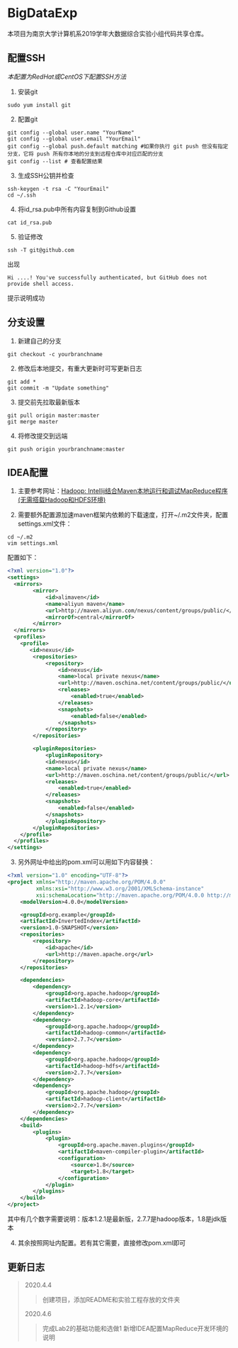 # BigDataExp

本项目为南京大学计算机系2019学年大数据综合实验小组代码共享仓库。

## 配置SSH

*本配置为RedHat或CentOS下配置SSH方法*

1. 安装git

```shell
sudo yum install git
```

2. 配置git

```shell
git config --global user.name "YourName"
git config --global user.email "YourEmail"
git config --global push.default matching #如果你执行 git push 但没有指定分支，它将 push 所有你本地的分支到远程仓库中对应匹配的分支
git config --list # 查看配置结果
```

3. 生成SSH公钥并检查

```shell
ssh-keygen -t rsa -C "YourEmail"
cd ~/.ssh
```

4. 将id_rsa.pub中所有内容复制到Github设置

```shell
cat id_rsa.pub
```

5. 验证修改

```shell
ssh -T git@github.com
```

出现

```shell
Hi ....! You've successfully authenticated, but GitHub does not provide shell access.
```

提示说明成功

## 分支设置

1. 新建自己的分支

```shell
git checkout -c yourbranchname
```

2. 修改后本地提交，有重大更新时可写更新日志

```shell
git add *
git commit -m "Update something"
```

3.  提交前先拉取最新版本

```shell
git pull origin master:master
git merge master
```

4. 将修改提交到远端

```shell
git push origin yourbranchname:master
```

## IDEA配置

1. 主要参考网址：[Hadoop: Intellij结合Maven本地运行和调试MapReduce程序 (无需搭载Hadoop和HDFS环境)](https://www.polarxiong.com/archives/Hadoop-Intellij%E7%BB%93%E5%90%88Maven%E6%9C%AC%E5%9C%B0%E8%BF%90%E8%A1%8C%E5%92%8C%E8%B0%83%E8%AF%95MapReduce%E7%A8%8B%E5%BA%8F-%E6%97%A0%E9%9C%80%E6%90%AD%E8%BD%BDHadoop%E5%92%8CHDFS%E7%8E%AF%E5%A2%83.html)

2. 需要额外配置源加速maven框架内依赖的下载速度，打开~/.m2文件夹，配置settings.xml文件：

```shell
cd ~/.m2
vim settings.xml
```

配置如下：

```xml
<?xml version="1.0"?>
<settings>
  <mirrors>
        <mirror>
            <id>alimaven</id>
            <name>aliyun maven</name>
            <url>http://maven.aliyun.com/nexus/content/groups/public/</url>
            <mirrorOf>central</mirrorOf>
        </mirror>
  </mirrors>
  <profiles>
    <profile>
       <id>nexus</id>
        <repositories>
            <repository>
                <id>nexus</id>
                <name>local private nexus</name>
                <url>http://maven.oschina.net/content/groups/public/</url>
                <releases>
                    <enabled>true</enabled>
                </releases>
                <snapshots>
                    <enabled>false</enabled>
                </snapshots>
            </repository>
        </repositories>

        <pluginRepositories>
            <pluginRepository>
            <id>nexus</id>
            <name>local private nexus</name>
            <url>http://maven.oschina.net/content/groups/public/</url>
            <releases>
                <enabled>true</enabled>
            </releases>
            <snapshots>
                <enabled>false</enabled>
            </snapshots>
            </pluginRepository>
        </pluginRepositories>
    </profile>
  </profiles>
</settings>

```

3. 另外网址中给出的pom.xml可以用如下内容替换：

```xml
<?xml version="1.0" encoding="UTF-8"?>
<project xmlns="http://maven.apache.org/POM/4.0.0"
         xmlns:xsi="http://www.w3.org/2001/XMLSchema-instance"
         xsi:schemaLocation="http://maven.apache.org/POM/4.0.0 http://maven.apache.org/xsd/maven-4.0.0.xsd">
    <modelVersion>4.0.0</modelVersion>

    <groupId>org.example</groupId>
    <artifactId>InvertedIndex</artifactId>
    <version>1.0-SNAPSHOT</version>
    <repositories>
        <repository>
            <id>apache</id>
            <url>http://maven.apache.org</url>
        </repository>
    </repositories>

    <dependencies>
        <dependency>
            <groupId>org.apache.hadoop</groupId>
            <artifactId>hadoop-core</artifactId>
            <version>1.2.1</version>
        </dependency>
        <dependency>
            <groupId>org.apache.hadoop</groupId>
            <artifactId>hadoop-common</artifactId>
            <version>2.7.7</version>
        </dependency>
        <dependency>
            <groupId>org.apache.hadoop</groupId>
            <artifactId>hadoop-hdfs</artifactId>
            <version>2.7.7</version>
        </dependency>
        <dependency>
            <groupId>org.apache.hadoop</groupId>
            <artifactId>hadoop-client</artifactId>
            <version>2.7.7</version>
        </dependency>
    </dependencies>
    <build>
        <plugins>
            <plugin>
                <groupId>org.apache.maven.plugins</groupId>
                <artifactId>maven-compiler-plugin</artifactId>
                <configuration>
                    <source>1.8</source>
                    <target>1.8</target>
                </configuration>
            </plugin>
        </plugins>
    </build>
</project>
```

其中有几个数字需要说明：版本1.2.1是最新版，2.7.7是hadoop版本，1.8是jdk版本

4. 其余按照网址内配置。若有其它需要，直接修改pom.xml即可

## 更新日志

> 2020.4.4
> > 创建项目，添加README和实验工程存放的文件夹
>
> 2020.4.6
> > 完成Lab2的基础功能和选做1
> > 新增IDEA配置MapReduce开发环境的说明
